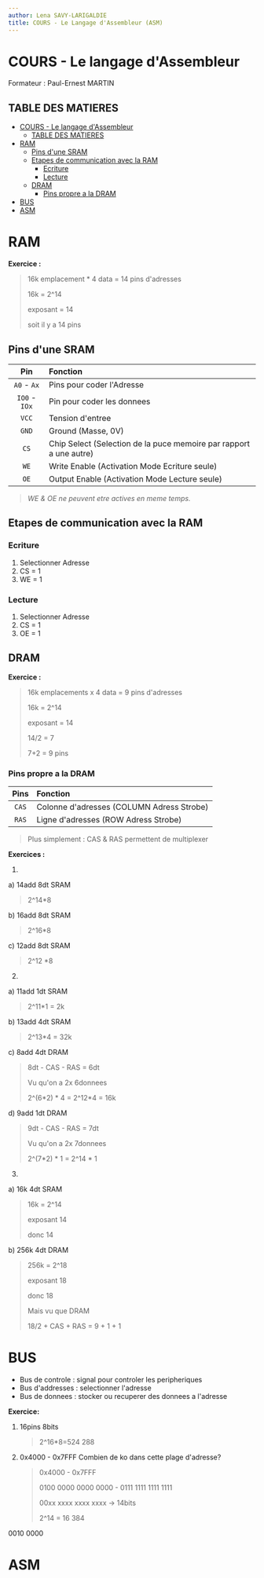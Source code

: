```yaml
---
author: Lena SAVY-LARIGALDIE
title: COURS - Le Langage d'Assembleur (ASM)
---
```


# COURS - Le langage d'Assembleur

Formateur : Paul-Ernest MARTIN

## TABLE DES MATIERES
- [COURS - Le langage d'Assembleur](#cours---le-langage-dassembleur)
  - [TABLE DES MATIERES](#table-des-matieres)
- [RAM](#ram)
  - [Pins d'une SRAM](#pins-dune-sram)
  - [Etapes de communication avec la RAM](#etapes-de-communication-avec-la-ram)
    - [Ecriture](#ecriture)
    - [Lecture](#lecture)
  - [DRAM](#dram)
    - [Pins propre a la DRAM](#pins-propre-a-la-dram)
- [BUS](#bus)
- [ASM](#asm)

# RAM

**Exercice :**

> 16k emplacement * 4 data = 14 pins d'adresses
>
> 16k = 2^14
>
> exposant = 14
>
> soit il y a 14 pins

## Pins d'une SRAM

| Pin           | Fonction                                                            |
|:-------------:|:--------------------------------------------------------------------|
| `A0` - `Ax`   | Pins pour coder l'Adresse                                           |
| `IO0` - `IOx` | Pin pour coder les donnees                                          |
| `VCC`         | Tension d'entree                                                    |
| `GND`         | Ground (Masse, 0V)                                                  |
| `CS`          | Chip Select (Selection de la puce memoire par rapport a une autre)  |
| `WE`          | Write Enable (Activation Mode Ecriture seule)                       |
| `OE`          | Output Enable (Activation Mode Lecture seule)                       |

> *WE & OE ne peuvent etre actives en meme temps.*

## Etapes de communication avec la RAM

### Ecriture

1. Selectionner Adresse
2. CS = 1
3. WE = 1

### Lecture

1. Selectionner Adresse
2. CS = 1
3. OE = 1

## DRAM

**Exercice :**

> 16k emplacements x 4 data = 9 pins d'adresses
>
> 16k = 2^14
>
> exposant = 14
>
> 14/2 = 7
>
> 7+2 = 9 pins

### Pins propre a la DRAM

| Pins  | Fonction                                  |
|:-----:|:------------------------------------------|
| `CAS` | Colonne d'adresses (COLUMN Adress Strobe) |
| `RAS` | Ligne d'adresses (ROW Adress Strobe)      |

> Plus simplement : CAS & RAS permettent de multiplexer

**Exercices :**

1.

a) 14add 8dt SRAM

> 2^14*8

b) 16add 8dt SRAM

> 2^16*8

c) 12add 8dt SRAM

> 2^12 *8

2.

a) 11add 1dt SRAM

> 2^11*1 = 2k

b) 13add 4dt SRAM

> 2^13*4 = 32k

c) 8add 4dt DRAM

> 8dt - CAS - RAS = 6dt
>
> Vu qu'on a 2x 6donnees
>
> 2^(6\*2) \* 4 = 2^12\*4 = 16k

d) 9add 1dt DRAM

> 9dt - CAS - RAS = 7dt
> 
> Vu qu'on a 2x 7donnees
>
> 2^(7\*2) \* 1 = 2^14 \* 1

3.

a) 16k 4dt SRAM

> 16k = 2^14
> 
> exposant 14
> 
> donc 14

b) 256k 4dt DRAM

> 256k = 2^18
> 
> exposant 18
> 
> donc 18
> 
> Mais vu que DRAM
> 
> 18/2 + CAS + RAS = 9 + 1 + 1

# BUS

- Bus de controle : signal pour controler les peripheriques
- Bus d'addresses : selectionner l'adresse
- Bus de donnees : stocker ou recuperer des donnees a l'adresse

**Exercice:**

1. 16pins 8bits

    > 2^16*8=524 288

2. 0x4000 - 0x7FFF Combien de ko dans cette plage d'adresse?

    >  0x4000 - 0x7FFF
    >
    > 0100 0000 0000  0000 - 0111 1111 1111 1111
    >
    > 00xx xxxx xxxx xxxx -> 14bits
    >
    > 2^14 = 16 384

0010 0000

# ASM

